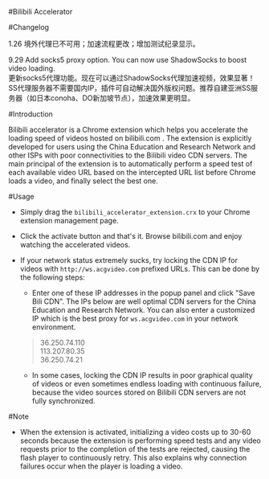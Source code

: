 #Bilibili Accelerator

#Changelog

1.26 境外代理已不可用；加速流程更改；增加测试纪录显示。

9.29 Add socks5 proxy option. You can now use ShadowSocks to boost video loading.  
	更新socks5代理功能。现在可以通过ShadowSocks代理加速视频，效果显著！SS代理服务器不需要国内IP，插件可自动解决国外版权问题。推荐自建亚洲SS服务器（如日本conoha、DO新加坡节点），加速效果更明显。

#Introduction

Bilibili accelerator is a Chrome extension which helps you accelerate the loading speed of videos hosted on bilibili.com . The extension is explicitly developed for users using the China Education and Research Network and other ISPs with poor connectivities to the Bilibili video CDN servers. The main principal of the extension is to automatically perform a speed test of each available video URL based on the intercepted URL list before Chrome loads a video, and finally select the best one.

#Usage

* Simply drag the ```bilibili_accelerator_extension.crx``` to your Chrome extension management page.

* Click the activate button and that's it. Browse bilibili.com and enjoy watching the accelerated videos.

* If your network status extremely sucks, try locking the CDN IP for videos with ```http://ws.acgvideo.com``` prefixed URLs. This can be done by the following steps:

	- Enter one of these IP addresses in the popup panel and click "Save Bili CDN". The IPs below are well optimal CDN servers for the China Education and Research Network. You can also enter a customized IP which is the best proxy for ```ws.acgvideo.com``` in your network environment.

	> 36.250.74.110  
	> 113.207.80.35  
	> 36.250.74.21

	- In some cases, locking the CDN IP results in poor graphical quality of videos or even sometimes endless loading with continuous failure, because the video sources stored on Bilibili CDN servers are not fully synchronized.

#Note

* When the extension is activated, initializing a video costs up to 30-60 seconds because the extension is performing speed tests and any video requests prior to the completion of the tests are rejected, causing the flash player to continuously retry. This also explains why connection failures occur when the player is loading a video.
